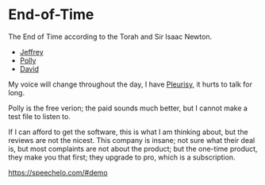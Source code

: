# End-of-Time
The End of Time according to the Torah and Sir Isaac Newton.

* [Jeffrey](http://lightwizzard.com/audio/end-of-time/000001.mp3)
* [Polly](http://lightwizzard.com/audio/end-of-time/000001A.mp3)
* [David](http://lightwizzard.com/audio/end-of-time/000001B.mp3)

My voice will change throughout the day, I have [Pleurisy](https://www.mayoclinic.org/diseases-conditions/pleurisy/symptoms-causes/syc-20351863), it hurts to talk for long.

Polly is the free verion; the paid sounds much better, but I cannot make a test file to listen to.

If I can afford to get the software, this is what I am thinking about, but the reviews are not the nicest. This company is insane; not sure what their deal is, but most complaints are not about the product; but the one-time product, they make you that first; they upgrade to pro, which is a subscription.

https://speechelo.com/#demo
